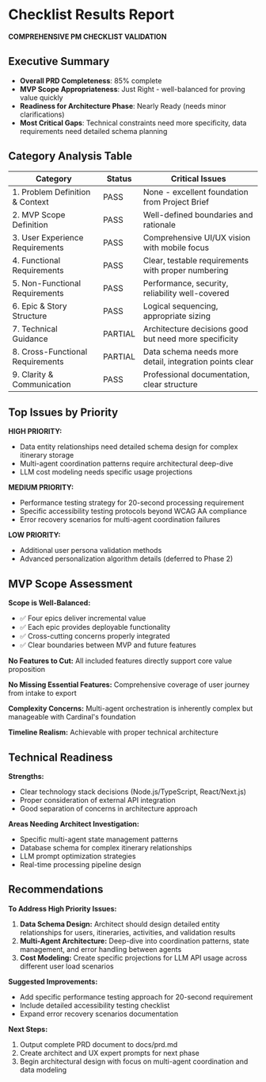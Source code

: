 # Checklist Results Report

**COMPREHENSIVE PM CHECKLIST VALIDATION**

## Executive Summary
- **Overall PRD Completeness**: 85% complete
- **MVP Scope Appropriateness**: Just Right - well-balanced for proving value quickly
- **Readiness for Architecture Phase**: Nearly Ready (needs minor clarifications)
- **Most Critical Gaps**: Technical constraints need more specificity, data requirements need detailed schema planning

## Category Analysis Table

| Category                         | Status  | Critical Issues |
| -------------------------------- | ------- | --------------- |
| 1. Problem Definition & Context  | PASS    | None - excellent foundation from Project Brief |
| 2. MVP Scope Definition          | PASS    | Well-defined boundaries and rationale |
| 3. User Experience Requirements  | PASS    | Comprehensive UI/UX vision with mobile focus |
| 4. Functional Requirements       | PASS    | Clear, testable requirements with proper numbering |
| 5. Non-Functional Requirements   | PASS    | Performance, security, reliability well-covered |
| 6. Epic & Story Structure        | PASS    | Logical sequencing, appropriate sizing |
| 7. Technical Guidance            | PARTIAL | Architecture decisions good but need more specificity |
| 8. Cross-Functional Requirements | PARTIAL | Data schema needs more detail, integration points clear |
| 9. Clarity & Communication       | PASS    | Professional documentation, clear structure |

## Top Issues by Priority

**HIGH PRIORITY:**
- Data entity relationships need detailed schema design for complex itinerary storage
- Multi-agent coordination patterns require architectural deep-dive
- LLM cost modeling needs specific usage projections

**MEDIUM PRIORITY:**
- Performance testing strategy for 20-second processing requirement
- Specific accessibility testing protocols beyond WCAG AA compliance
- Error recovery scenarios for multi-agent coordination failures

**LOW PRIORITY:**
- Additional user persona validation methods
- Advanced personalization algorithm details (deferred to Phase 2)

## MVP Scope Assessment

**Scope is Well-Balanced:**
- ✅ Four epics deliver incremental value
- ✅ Each epic provides deployable functionality
- ✅ Cross-cutting concerns properly integrated
- ✅ Clear boundaries between MVP and future features

**No Features to Cut:** All included features directly support core value proposition

**No Missing Essential Features:** Comprehensive coverage of user journey from intake to export

**Complexity Concerns:** Multi-agent orchestration is inherently complex but manageable with Cardinal's foundation

**Timeline Realism:** Achievable with proper technical architecture

## Technical Readiness

**Strengths:**
- Clear technology stack decisions (Node.js/TypeScript, React/Next.js)
- Proper consideration of external API integration
- Good separation of concerns in architecture approach

**Areas Needing Architect Investigation:**
- Specific multi-agent state management patterns
- Database schema for complex itinerary relationships
- LLM prompt optimization strategies
- Real-time processing pipeline design

## Recommendations

**To Address High Priority Issues:**
1. **Data Schema Design:** Architect should design detailed entity relationships for users, itineraries, activities, and validation results
2. **Multi-Agent Architecture:** Deep-dive into coordination patterns, state management, and error handling between agents
3. **Cost Modeling:** Create specific projections for LLM API usage across different user load scenarios

**Suggested Improvements:**
- Add specific performance testing approach for 20-second requirement
- Include detailed accessibility testing checklist
- Expand error recovery scenarios documentation

**Next Steps:**
1. Output complete PRD document to docs/prd.md
2. Create architect and UX expert prompts for next phase
3. Begin architectural design with focus on multi-agent coordination and data modeling
